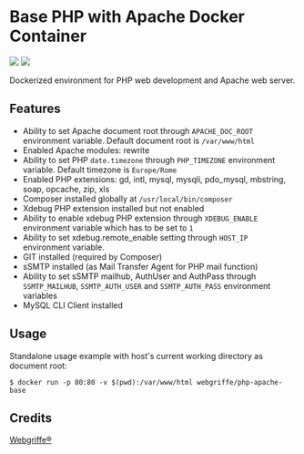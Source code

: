 Base PHP with Apache Docker Container
=====================================

[![](https://images.microbadger.com/badges/version/nmainiero/php-apache-base.svg)](http://microbadger.com/images/nmainiero/php-apache-base "Get your own version badge on microbadger.com")
[![](https://images.microbadger.com/badges/image/nmainiero/php-apache-base.svg)](http://microbadger.com/images/nmainiero/php-apache-base "Get your own version badge on microbadger.com")

Dockerized environment for PHP web development and Apache web server.

Features
--------

* Ability to set Apache document root through `APACHE_DOC_ROOT` environment variable. Default document root is `/var/www/html`
* Enabled Apache modules: rewrite
* Ability to set PHP `date.timezone` through `PHP_TIMEZONE` environment variable. Default timezone is `Europe/Rome`
* Enabled PHP extensions: gd, intl, mysql, mysqli, pdo_mysql, mbstring, soap, opcache, zip, xls
* Composer installed globally at `/usr/local/bin/composer`
* Xdebug PHP extension installed but not enabled
* Ability to enable xdebug PHP extension through `XDEBUG_ENABLE` environment variable which has to be set to `1`
* Ability to set xdebug.remote_enable setting through `HOST_IP` environment variable.
* GIT installed (required by Composer)
* sSMTP installed (as Mail Transfer Agent for PHP mail function)
* Ability to set sSMTP mailhub, AuthUser and AuthPass through `SSMTP_MAILHUB`, `SSMTP_AUTH_USER` and `SSMTP_AUTH_PASS` environment variables
* MySQL CLI Client installed

Usage
-----

Standalone usage example with host's current working directory as document root:

	$ docker run -p 80:80 -v $(pwd):/var/www/html webgriffe/php-apache-base

Credits
-------

[Webgriffe®](http://www.webgriffe.com/)
